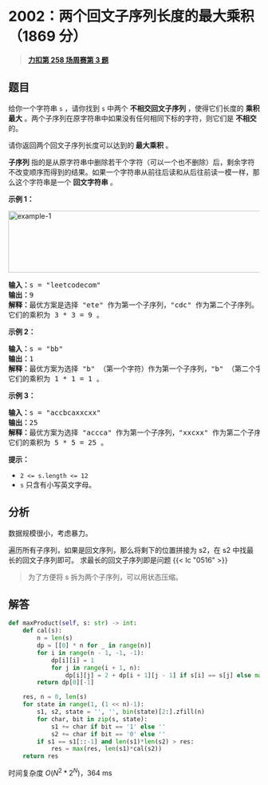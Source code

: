 # 2002：两个回文子序列长度的最大乘积（1869 分）


> <u>**[力扣第 258 场周赛第 3 题](https://leetcode.cn/problems/maximum-product-of-the-length-of-two-palindromic-subsequences/)**</u>

## 题目

<p>给你一个字符串 <code>s</code> ，请你找到 <code>s</code> 中两个 <strong>不相交回文子序列</strong> ，使得它们长度的 <strong>乘积最大</strong> 。两个子序列在原字符串中如果没有任何相同下标的字符，则它们是 <strong>不相交</strong> 的。</p>

<p>请你返回两个回文子序列长度可以达到的<strong> 最大乘积</strong> 。</p>

<p><strong>子序列</strong> 指的是从原字符串中删除若干个字符（可以一个也不删除）后，剩余字符不改变顺序而得到的结果。如果一个字符串从前往后读和从后往前读一模一样，那么这个字符串是一个 <strong>回文字符串</strong> 。</p>



<p><strong>示例 1：</strong></p>

<p><img alt="example-1" src="https://assets.leetcode.com/uploads/2021/08/24/two-palindromic-subsequences.png" style="width: 550px; height: 124px;"></p>

<pre><b>输入：</b>s = "leetcodecom"
<b>输出：</b>9
<b>解释：</b>最优方案是选择 "ete" 作为第一个子序列，"cdc" 作为第二个子序列。
它们的乘积为 3 * 3 = 9 。
</pre>

<p><strong>示例 2：</strong></p>

<pre><b>输入：</b>s = "bb"
<b>输出：</b>1
<b>解释：</b>最优方案为选择 "b" （第一个字符）作为第一个子序列，"b" （第二个字符）作为第二个子序列。
它们的乘积为 1 * 1 = 1 。
</pre>

<p><strong>示例 3：</strong></p>

<pre><b>输入：</b>s = "accbcaxxcxx"
<b>输出：</b>25
<b>解释：</b>最优方案为选择 "accca" 作为第一个子序列，"xxcxx" 作为第二个子序列。
它们的乘积为 5 * 5 = 25 。
</pre>



<p><strong>提示：</strong></p>

<ul>
<li><code>2 &lt;= s.length &lt;= 12</code></li>
<li><code>s</code> 只含有小写英文字母。</li>
</ul>


## 分析

数据规模很小，考虑暴力。

遍历所有子序列，如果是回文序列，那么将剩下的位置拼接为 s2，在 s2 中找最长的回文子序列即可。
求最长的回文子序列即是问题 {{< lc "0516" >}}

> 为了方便将 s 拆为两个子序列，可以用状态压缩。

## 解答

```python
def maxProduct(self, s: str) -> int:
    def cal(s):
        n = len(s)
        dp = [[0] * n for _ in range(n)]
        for i in range(n - 1, -1, -1):
            dp[i][i] = 1
            for j in range(i + 1, n):
                dp[i][j] = 2 + dp[i + 1][j - 1] if s[i] == s[j] else max(dp[i + 1][j], dp[i][j - 1])
        return dp[0][-1]

    res, n = 0, len(s)
    for state in range(1, (1 << n)-1):
        s1, s2, state = '', '', bin(state)[2:].zfill(n)
        for char, bit in zip(s, state):
            s1 += char if bit == '1' else ''
            s2 += char if bit == '0' else ''
        if s1 == s1[::-1] and len(s1)*len(s2) > res:
            res = max(res, len(s1)*cal(s2))
    return res
```
时间复杂度 $O(N^2*2^N)$，364 ms

